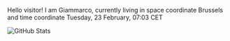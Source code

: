 Hello visitor! I am Giammarco, currently living in space coordinate Brussels and time coordinate Tuesday, 23 February, 07:03 CET

![GitHub Stats](https://github-readme-stats.vercel.app/api?username=grcasanova)
